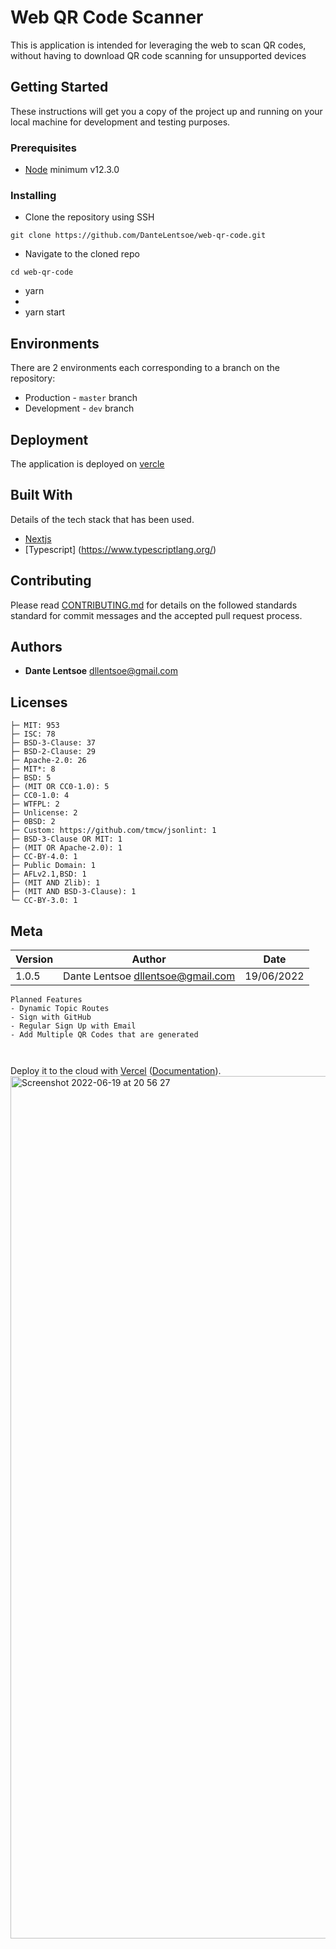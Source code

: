 # Web QR Code Scanner

This is application is intended for leveraging the web to scan QR codes, without having to download QR code scanning for unsupported devices





## Getting Started

These instructions will get you a copy of the project up and running on your local machine for development and testing purposes.

### Prerequisites

- [Node](https://nodejs.org/en/) minimum v12.3.0


### Installing

- Clone the repository using SSH

```
git clone https://github.com/DanteLentsoe/web-qr-code.git
```

- Navigate to the cloned repo

```
cd web-qr-code
```

- yarn
- 
- yarn start 


## Environments

There are 2 environments each corresponding to a branch on the repository:

- Production - `master` branch
- Development - `dev` branch


## Deployment

The application is deployed on [vercle](```https://vercel.com/```)

## Built With

Details of the tech stack that has been used.


- [Nextjs](https://nextjs.org/)
- [Typescript] (https://www.typescriptlang.org/)



## Contributing

Please read [CONTRIBUTING.md](https://gist.github.com/DanteLentsoe/Help-an-en-eye-gee-gee-ay) for details on the followed standards standard for commit messages and the accepted pull request process.

## Authors

- **Dante Lentsoe** <dllentsoe@gmail.com>

## Licenses


```
├─ MIT: 953
├─ ISC: 78
├─ BSD-3-Clause: 37
├─ BSD-2-Clause: 29
├─ Apache-2.0: 26
├─ MIT*: 8
├─ BSD: 5
├─ (MIT OR CC0-1.0): 5
├─ CC0-1.0: 4
├─ WTFPL: 2
├─ Unlicense: 2
├─ 0BSD: 2
├─ Custom: https://github.com/tmcw/jsonlint: 1
├─ BSD-3-Clause OR MIT: 1
├─ (MIT OR Apache-2.0): 1
├─ CC-BY-4.0: 1
├─ Public Domain: 1
├─ AFLv2.1,BSD: 1
├─ (MIT AND Zlib): 1
├─ (MIT AND BSD-3-Clause): 1
└─ CC-BY-3.0: 1
```


## Meta

| Version | Author                              | Date       |
| ------- | ----------------------------------- | ---------- |
| 1.0.5   | Dante Lentsoe <dllentsoe@gmail.com> | 19/06/2022 |



```
Planned Features
- Dynamic Topic Routes
- Sign with GitHub
- Regular Sign Up with Email
- Add Multiple QR Codes that are generated



```

Deploy it to the cloud with [Vercel](https://vercel.com/new?utm_source=github&utm_medium=readme&utm_campaign=next-example) ([Documentation](https://nextjs.org/docs/deployment)).
<img width="1380" alt="Screenshot 2022-06-19 at 20 56 27" src="https://user-images.githubusercontent.com/65385487/174498843-58e984d4-2d77-48fa-a292-fe8692738b2c.png">

